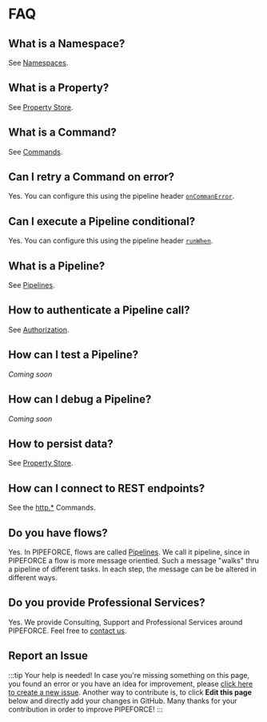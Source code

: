 # FAQ

## What is a Namespace?

See [Namespaces](guides/namespaces).

## What is a Property?

See [Property Store](propertystore#what-is-a-property).

## What is a Command?

See [Commands](guides/commands_pipelines#command).

## Can I retry a Command on error?

Yes. You can configure this using the pipeline header [`onCommanError`](api/headers#oncommanderror).

## Can I execute a Pipeline conditional?

Yes. You can configure this using the pipeline header [`runWhen`](api/headers#runwhen).

## What is a Pipeline?

See [Pipelines](guides/commands_pipelines#pipeline).

## How to authenticate a Pipeline call?

See [Authorization](guides/security/authorization).

## How can I test a Pipeline?

*Coming soon*

## How can I debug a Pipeline?

*Coming soon*

## How to persist data?

See [Property Store](propertystore#what-is-a-property).

## How can I connect to REST endpoints?

See the [http.*](api/commands#httpget-v1) Commands.

## Do you have flows?

Yes. In PIPEFORCE, flows are called [Pipelines](guides/commands_pipelines#pipeline). We call it pipeline, since in PIPEFORCE a flow is more message orientied. Such a message "walks" thru a pipeline of different tasks. In each step, the message can be be altered in different ways.

## Do you provide Professional Services?

Yes. We provide Consulting, Support and Professional Services around PIPEFORCE. Feel free to [contact us](https://pipeforce.io/kontakt/).

## Report an Issue
:::tip Your help is needed!
In case you're missing something on this page, you found an error or you have an idea for improvement, please [click here to create a new issue](https://github.com/pipeforce/pipeforce.github.io/issues). Another way to contribute is, to click **Edit this page** below and directly add your changes in GitHub. Many thanks for your contribution in order to improve PIPEFORCE!
:::